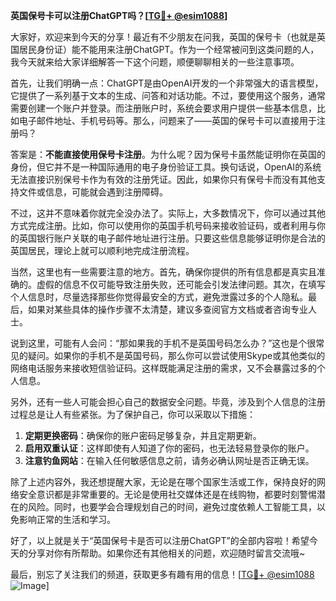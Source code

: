 **英国保号卡可以注册ChatGPT吗？[[TG💪+ @esim1088](https://t.me/s/esim1088)]**

大家好，欢迎来到今天的分享！最近有不少朋友在问我，英国的保号卡（也就是英国居民身份证）能不能用来注册ChatGPT。作为一个经常被问到这类问题的人，我今天就来给大家详细解答一下这个问题，顺便聊聊相关的一些注意事项。

首先，让我们明确一点：ChatGPT是由OpenAI开发的一个非常强大的语言模型，它提供了一系列基于文本的生成、问答和对话功能。不过，要使用这个服务，通常需要创建一个账户并登录。而注册账户时，系统会要求用户提供一些基本信息，比如电子邮件地址、手机号码等。那么，问题来了——英国的保号卡可以直接用于注册吗？

答案是：**不能直接使用保号卡注册**。为什么呢？因为保号卡虽然能证明你在英国的身份，但它并不是一种国际通用的电子身份验证工具。换句话说，OpenAI的系统无法直接识别保号卡作为有效的注册凭证。因此，如果你只有保号卡而没有其他支持文件或信息，可能就会遇到注册障碍。

不过，这并不意味着你就完全没办法了。实际上，大多数情况下，你可以通过其他方式完成注册。比如，你可以使用你的英国手机号码来接收验证码，或者利用与你的英国银行账户关联的电子邮件地址进行注册。只要这些信息能够证明你是合法的英国居民，理论上就可以顺利地完成注册流程。

当然，这里也有一些需要注意的地方。首先，确保你提供的所有信息都是真实且准确的。虚假的信息不仅可能导致注册失败，还可能会引发法律问题。其次，在填写个人信息时，尽量选择那些你觉得最安全的方式，避免泄露过多的个人隐私。最后，如果对某些具体的操作步骤不太清楚，建议多查阅官方文档或者咨询专业人士。

说到这里，可能有人会问：“那如果我的手机不是英国号码怎么办？”这也是个很常见的疑问。如果你的手机不是英国号码，那么你可以尝试使用Skype或其他类似的网络电话服务来接收短信验证码。这样既能满足注册的需求，又不会暴露过多的个人信息。

另外，还有一些人可能会担心自己的数据安全问题。毕竟，涉及到个人信息的注册过程总是让人有些紧张。为了保护自己，你可以采取以下措施：

1. **定期更换密码**：确保你的账户密码足够复杂，并且定期更新。
2. **启用双重认证**：这样即使有人知道了你的密码，也无法轻易登录你的账户。
3. **注意钓鱼网站**：在输入任何敏感信息之前，请务必确认网址是否正确无误。

除了上述内容外，我还想提醒大家，无论是在哪个国家生活或工作，保持良好的网络安全意识都是非常重要的。无论是使用社交媒体还是在线购物，都要时刻警惕潜在的风险。同时，也要学会合理规划自己的时间，避免过度依赖人工智能工具，以免影响正常的生活和学习。

好了，以上就是关于“英国保号卡是否可以注册ChatGPT”的全部内容啦！希望今天的分享对你有所帮助。如果你还有其他相关的问题，欢迎随时留言交流哦~

最后，别忘了关注我们的频道，获取更多有趣有用的信息！[[TG💪+ @esim1088](https://t.me/s/esim1088) ![Image](https://i.postimg.cc/4NQfJmqS/Snipaste-2025-05-13-00-14-12.png)]